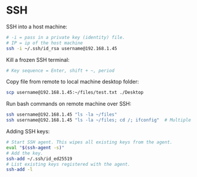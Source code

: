 # SSH

SSH into a host machine:
```bash
# -i = pass in a private key (identity) file.
# IP = ip of the host machine
ssh -i ~/.ssh/id_rsa username@192.168.1.45
```

Kill a frozen SSH terminal:
```bash
# Key sequence = Enter, shift + ~, period
```

Copy file from remote to local machine desktop folder:
```bash
scp username@192.168.1.45:~/files/test.txt ./Desktop
```

Run bash commands on remote machine over SSH:
```bash
ssh username@192.168.1.45 "ls -la ~/files"
ssh username@192.168.1.45 "ls -la ~/files; cd /; ifconfig"	# Multiple commands.
```

Adding SSH keys:
```bash
# Start SSH agent. This wipes all existing keys from the agent.
eval "$(ssh-agent -s)"
# Add the key.
ssh-add ~/.ssh/id_ed25519
# List existing keys registered with the agent.
ssh-add -l
```
